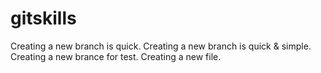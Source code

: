 # gitskills
Creating a new branch is quick.
Creating a new branch is quick & simple.
Creating a new brance for test.
Creating a new file.
